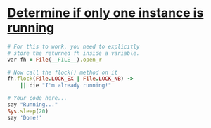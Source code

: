 [1]: https://rosettacode.org/wiki/Determine_if_only_one_instance_is_running

# [Determine if only one instance is running][1]

```ruby
# For this to work, you need to explicitly
# store the returned fh inside a variable.
var fh = File(__FILE__).open_r

# Now call the flock() method on it
fh.flock(File.LOCK_EX | File.LOCK_NB) ->
    || die "I'm already running!"

# Your code here...
say "Running..."
Sys.sleep(20)
say 'Done!'
```

